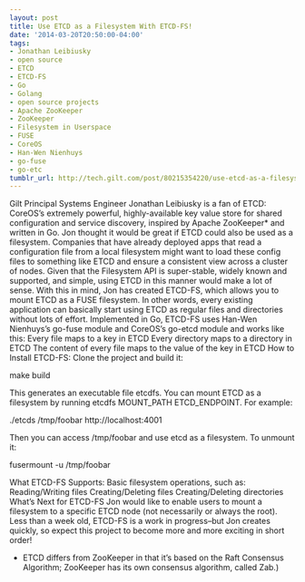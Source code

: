 ```yaml
---
layout: post
title: Use ETCD as a Filesystem With ETCD-FS!
date: '2014-03-20T20:50:00-04:00'
tags:
- Jonathan Leibiusky
- open source
- ETCD
- ETCD-FS
- Go
- Golang
- open source projects
- Apache ZooKeeper
- ZooKeeper
- Filesystem in Userspace
- FUSE
- CoreOS
- Han-Wen Nienhuys
- go-fuse
- go-etc
tumblr_url: http://tech.gilt.com/post/80215354220/use-etcd-as-a-filesystem-with-etcd-fs
---
```

Gilt Principal Systems Engineer Jonathan Leibiusky is a fan of ETCD: CoreOS’s extremely powerful, highly-available key value store for shared configuration and service discovery, inspired by Apache ZooKeeper* and written in Go. Jon thought it would be great if ETCD could also be used as a filesystem. Companies that have already deployed apps that read a configuration file from a local filesystem might want to load these config files to something like ETCD and ensure a consistent view across a cluster of nodes. Given that the Filesystem API is super-stable, widely known and supported, and simple, using ETCD in this manner would make a lot of sense.
With this in mind, Jon has created ETCD-FS, which allows you to mount ETCD as a FUSE filesystem. In other words, every existing application can basically start using ETCD as regular files and directories without lots of effort. Implemented in Go, ETCD-FS uses Han-Wen Nienhuys’s go-fuse module and CoreOS’s go-etcd module and works like this:
Every file maps to a key in ETCD
Every directory maps to a directory in ETCD
The content of every file maps to the value of the key in ETCD
How to Install ETCD-FS:
Clone the project and build it:

make build


This generates an executable file etcdfs. You can mount ETCD as a filesystem by running etcdfs MOUNT_PATH ETCD_ENDPOINT. For example:

./etcds /tmp/foobar http://localhost:4001


Then you can access /tmp/foobar and use etcd as a filesystem.
To unmount it:

fusermount -u /tmp/foobar


What ETCD-FS Supports:
Basic filesystem operations, such as:
Reading/Writing files
Creating/Deleting files
Creating/Deleting directories
What’s Next for ETCD-FS
Jon would like to enable users to mount a filesystem to a specific ETCD node (not necessarily or always the root). Less than a week old, ETCD-FS is a work in progress–but Jon creates quickly, so expect this project to become more and more exciting in short order!
* ETCD differs from ZooKeeper in that it’s based on the Raft Consensus Algorithm; ZooKeeper has its own consensus algorithm, called Zab.)
